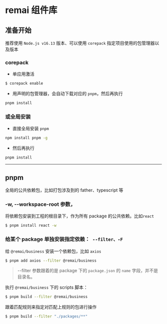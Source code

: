 # remai 组件库

## 准备开始

推荐使用 `Node.js v16.13` 版本、可以使用 `corepack` 指定项目使用的包管理器以及版本

### corepack

- 单应用激活

```zsh
$ corepack enable
```

- 用声明的包管理器，会自动下载对应的 `pnpm`，然后再执行

```zsh
pnpm install
```

### 或全局安装

- 直接全局安装 `pnpm`

```zsh
npm install pnpm -g
```

- 然后再执行

```
pnpm install
```

---

## pnpm

全局的公共依赖包，比如打包涉及到的 father、typescript 等

### -w, --workspace-root 参数，

将依赖包安装到工程的根目录下，作为所有 package 的公共依赖。比如`react`

```zsh
$ pnpm install react -w
```

### 给某个 package 单独安装指定依赖：` --filter、-F`

给 `@remai/business` 安装一个依赖包，比如 `axios`

```zsh
$ pnpm add axios --filter @remai/business
```

> --filter 参数跟着的是 package 下的 `package.json` 的 `name` 字段，并不是目录名。

执行 `@remai/business` 下的 scripts 脚本：

```zsh
$ pnpm build --filter @remai/business
```

跟着匹配规则来指定对匹配上规则的包进行操作

```zsh
$ pnpm build --filter "./packages/**"
```
